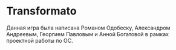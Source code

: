 # Transformato

Данная игра была написана Романом Одобеску, Александром Андреевым, Георгием Павловым и Анной Богатовой в рамках проектной работы по ОС.
